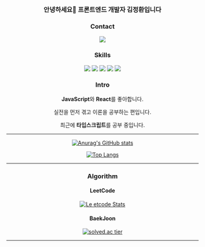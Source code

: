 <div align="center">
  <h3>안녕하세요👋 프론트엔드 개발자 김정환입니다</h3>

### Contact
<img src="https://img.shields.io/badge/voluntad3000@gmail.com-E34F26?style=flat-square&logo=Gmail&logoColor=white"/>

### Skills

<img src="https://img.shields.io/badge/HTML-E34F26?style=flat-square&logo=HTML5&logoColor=white"/> <img src="https://img.shields.io/badge/CSS-1572B6?style=flat-square&logo=CSS3&logoColor=white"/> <img src="https://img.shields.io/badge/JavaScript-F7DF1E?style=flat-square&logo=JavaScript&logoColor=black"/> <img src="https://img.shields.io/badge/React-61DAFB?style=flat-square&logo=React&logoColor=black"/> <img src="https://img.shields.io/badge/TypeScript-3178C6?style=flat-square&logo=TypeScript&logoColor=white"/>
  
### Intro
  <p><strong>JavaScript</strong>와 <strong>React</strong>를 좋아합니다.</p>
  <p>실전을 먼저 겪고 이론을 공부하는 편입니다.</p>
  <p>최근에 <strong>타입스크립트</strong>를 공부 중입니다.</p>

---

[![Anurag's GitHub stats](https://github-readme-stats.vercel.app/api?username=codingbe&show_icons=true&theme=radical)](https://github.com/codingbe/github-readme-stats)

[![Top Langs](https://github-readme-stats.vercel.app/api/top-langs/?username=codingbe&langs_count=8&layout=compact)](https://github.com/codingbe/github-readme-stats)

---

### Algorithm
<h4>LeetCode</h4>

[![Le etcode Stats](https://leetcode.card.workers.dev/?username=codingbe)](https://leetcode.com/JacobLinCool)

<h4>BaekJoon</h4>

[![solved.ac tier](http://mazassumnida.wtf/api/v2/generate_badge?boj=voluntad)](https://solved.ac/voluntad)

---
</div>
